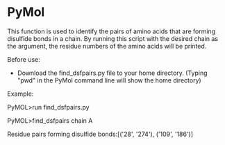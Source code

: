 # PyMol
This function is used to identify the pairs of amino acids that are forming disulfide bonds in a chain.
By running this script with the desired chain as the argument, the residue numbers of the amino acids will be printed.

Before use:
- Download the find_dsfpairs.py file to your home directory. (Typing "pwd" in the PyMol command line will show the home directory)

Example:

PyMOL>run find_dsfpairs.py

PyMOL>find_dsfpairs chain A

Residue pairs forming disulfide bonds:[('28', '274'), ('109', '186')]
